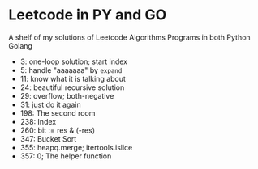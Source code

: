 # Leetcode in PY and GO
A shelf of my solutions of Leetcode Algorithms Programs in both Python Golang

* 3: one-loop solution; start index
* 5: handle "aaaaaaa" by `expand` 
* 11: know what it is talking about
* 24: beautiful recursive solution
* 29: overflow; both-negative
* 31: just do it again
* 198: The second room
* 238: Index
* 260: bit := res & (-res)
* 347: Bucket Sort
* 355: heapq.merge; itertools.islice
* 357: 0; The helper function
